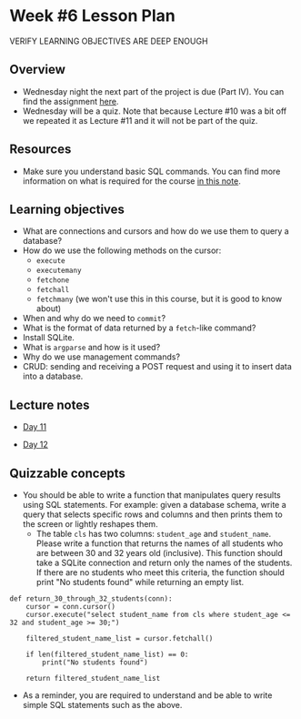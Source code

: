 # Week #6 Lesson Plan

VERIFY LEARNING OBJECTIVES ARE DEEP ENOUGH

## Overview

- Wednesday night the next part of the project is due (Part IV). You can find the assignment [here](../project_assignments/part_4.md).
- Wednesday will be a quiz. Note that because Lecture \#10 was a bit off we repeated it as Lecture \#11 and it will not be part of the quiz.

## Resources

- Make sure you understand basic SQL commands. You can find more information on what is required for the course [in this note](../docs/prerequisites.md).

## Learning objectives

- What are connections and cursors and how do we use them to query a database?
- How do we use the following methods on the cursor:
  - `execute`
  - `executemany`
  - `fetchone`
  - `fetchall`
  - `fetchmany` (we won't use this in this course, but it is good to know about)
- When and why do we need to `commit`?
- What is the format of data returned by a `fetch`-like command?
- Install SQLite.
- What is `argparse` and how is it used?
- Why do we use management commands?
- CRUD: sending and receiving a POST request and using it to insert data into a database.

  
## Lecture notes

- [Day 11](../class_notes/11_sqlite.md)

- [Day 12](../class_notes/12_mgmt_and_post.md)


## Quizzable concepts

- You should be able to write a function that manipulates query results using SQL statements. For example: given a database schema, write a query that selects specific rows and columns and then prints them to the screen or lightly reshapes them.
  - The table `cls` has two columns: `student_age` and `student_name`. Please write a function that returns the names of all students who are between 30 and 32 years old (inclusive). This function should take a SQLite connection and return only the names of the students. If there are no students who meet this criteria, the function should print "No students found" while returning an empty list.

```
def return_30_through_32_students(conn):
    cursor = conn.cursor()
    cursor.execute("select student_name from cls where student_age <= 32 and student_age >= 30;")
    
    filtered_student_name_list = cursor.fetchall()

    if len(filtered_student_name_list) == 0:
        print("No students found")
    
    return filtered_student_name_list
```

- As a reminder, you are required to understand and be able to write simple SQL statements such as the above.